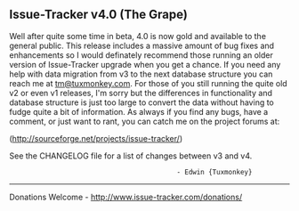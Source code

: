 Issue-Tracker v4.0 (The Grape)
------------------------------
  
  Well after quite some time in beta, 4.0 is now gold and available to the
general public.  This release includes a massive amount of bug fixes and
enhancements so I would definately recommend those running an older version
of Issue-Tracker upgrade when you get a chance.  If you need any help with
data migration from v3 to the next database structure you can reach me at
tm@tuxmonkey.com.  For those of you still running the quite old v2 or even
v1 releases, I'm sorry but the differences in functionality and database
structure is just too large to convert the data without having to fudge
quite a bit of information.
  As always if you find any bugs, have a comment, or just want to rant, you
can catch me on the project forums at:

  (http://sourceforge.net/projects/issue-tracker/)

  See the CHANGELOG file for a list of changes between v3 and v4.

                                              - Edwin {Tuxmonkey}




------------------------------------------------------------------------------
Donations Welcome - http://www.issue-tracker.com/donations/
